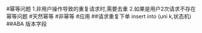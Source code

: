 #幂等问题
[](https://time.geekbang.org/column/article/246379)
1.非用户操作导致的重复请求时,需要去重
2.如果是用户2次请求不存在幂等问题
#天然幂等
#非幂等
#应用
##请求重复下单
insert into (uni k,状态机) 
##ABA
版本字段
[](https://time.geekbang.org/column/article/204673)
